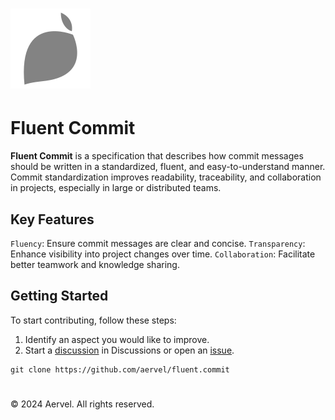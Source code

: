 # ![aervel](public/logo.svg)

# Fluent Commit

**Fluent Commit** is a specification that describes how commit messages should be written in a standardized, fluent, and easy-to-understand manner. Commit standardization improves readability, traceability, and collaboration in projects, especially in large or distributed teams.

## Key Features

`Fluency`: Ensure commit messages are clear and concise.
`Transparency`: Enhance visibility into project changes over time.
`Collaboration`: Facilitate better teamwork and knowledge sharing.

## Getting Started

To start contributing, follow these steps:

1. Identify an aspect you would like to improve.
2. Start a [discussion](https://github.com/aervel/fluent.commit/discussions/new/choose) in Discussions or open an [issue](https://github.com/aervel/fluent.commit/issues/new/choose).

```shell
git clone https://github.com/aervel/fluent.commit
```


#
© 2024 Aervel. All rights reserved.